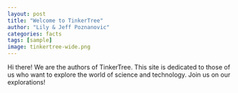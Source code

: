 ```yaml
---
layout: post
title: "Welcome to TinkerTree"
author: "Lily & Jeff Poznanovic"
categories: facts
tags: [sample]
image: tinkertree-wide.png
---
```


Hi there! We are the authors of TinkerTree. This site is dedicated to those of us who want to explore the world of science and technology. Join us on our explorations!

